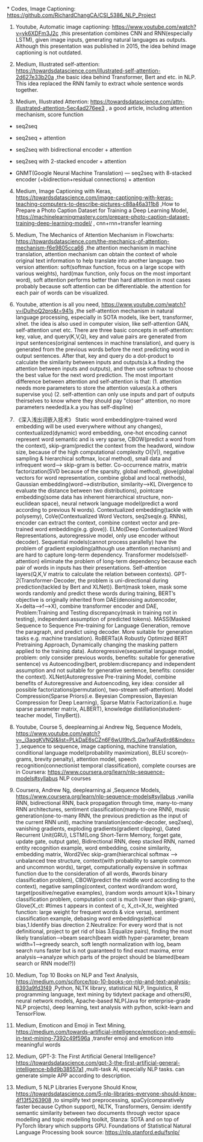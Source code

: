 \* Codes, Image Captioning: https://github.com/RichardChangCA/CSI_5386_NLP_Project

1. Youtube, Automatic image captioning: https://www.youtube.com/watch?v=yk6XDFm3J2c ,this presentation combines CNN and RNN(especially LSTM), given image inputs, generating natural languages as outputs. Although this presentation was published in 2015, the idea behind image captioning is not outdated.

2. Medium, Illustrated self-attention: https://towardsdatascience.com/illustrated-self-attention-2d627e33b20a ,the basic idea behind Transformer, Bert and etc. in NLP. This idea replaced the RNN family to extract whole sentence words together.

3. Medium, Illustrated Attention: https://towardsdatascience.com/attn-illustrated-attention-5ec4ad276ee3 , a good article, including attention mechanism, score function

- seq2seq

- seq2seq + attention

- seq2seq with bidirectional encoder + attention

- seq2seq with 2-stacked encoder + attention

- GNMT(Google Neural Machine Translation) — seq2seq with 8-stacked encoder (+bidirection+residual connections) + attention

4. Medium, Image Captioning with Keras, https://towardsdatascience.com/image-captioning-with-keras-teaching-computers-to-describe-pictures-c88a46a311b8 ,How to Prepare a Photo Caption Dataset for Training a Deep Learning Model, https://machinelearningmastery.com/prepare-photo-caption-dataset-training-deep-learning-model/ , cnn+rnn+transfer learning

5. Medium, The Mechanics of Attention Mechanism in Flowcharts: https://towardsdatascience.com/the-mechanics-of-attention-mechanism-f6e9805cca66 ,the attention mechanism in machine translation, attention mechanism can obtain the context of whole original text information to help translate into another language. two version attention: soft(softmax function, focus on a large scope with various weights), hard(max function, only focus on the most important word), soft attention performs better than hard attention in most cases probably because soft attention can be differentiable. the attention for each pair of words can be visualized.

6. Youtube, attention is all you need, https://www.youtube.com/watch?v=iDulhoQ2pro&t=941s ,the self-attention mechanism in natural language processing, especially in SOTA models, like bert, transformer, xlnet. the idea is also used in computer vision, like self-attention GAN, self-attention unet etc. There are three basic concepts in self-attention: key, value, and query(K,V,Q), key and value pairs are generated from input sentences(original sentences in machine translation), and query is generated from the previous words before the next predicting word in output sentences. After that, key and query do a dot-product to calculate the similarity between inputs and outputs(a.k.a finding the attention between inputs and outputs), and then use softmax to choose the best value for the next word prediction. The most important difference between attention and self-attention is that: (1. attention needs more parameters to store the attention values(a.k.a others supervise you) (2. self-attention can only use inputs and part of outputs theirselves to know where they should pay "closer" attention, no more parameters needed(a.k.a you has self-displine)

7. 《深入浅出词嵌入技术》 Static word embedding(pre-trained word embedding will be used everywhere without any changes), contextualized(dynamic) word embedding, one-hot encoding cannot represent word semantic and is very sparse, CBOW(predict a word from the context), skip-gram(predict the context from the headword, window size, because of the high computational complexity O(|V|), negative sampling & hierarchical softmax, local method), small data and infrequent word—> skip-gram is better. Co-occurrence matrix, matrix factorization(SVD because of the sparsity, global method), glove(global vectors for word representation, combine global and local methods), Gaussian embedding(word—>distribution, similarity—>KL Divergence to evaluate the distance between two distributions), pointcare embedding(some data has inherent hierarchical structure, non-euclidean space), neural network language model(predict a word according to previous N words). Contextualized embedding(tackle with polysemy), CoVe(Contextualized Word Vectors, seq2seq(e.g. RNNs), encoder can extract the context, combine context vector and pre-trained word embedding(e.g. glove)). ELMo(Deep Contextualized Word Representations, autoregressive model, only use encoder without decoder). Sequential models(cannot process parallelly) have the problem of gradient exploding(although use attention mechanism) and are hard to capture long-term dependency. Transformer models(self-attention) eliminate the problem of long-term dependency because each pair of words in inputs has their presentations. Self-attention layers(Q,K,V matrix to calculate the relation between contexts). GPT-2(Transformer-Decoder, the problem is uni-directional during prediction(tackled by Bert and XLNet)). Bert(mask token, mask some words randomly and predict these words during training, BERT’s objective is originally inherited from DAE(denoising autoencoder, X+delta—>f—>X), combine transformer encoder and DAE, Problem:Training and Testing discrepancy(mask in training not in testing), independent assumption of predicted tokens). MASS(Masked Sequence to Sequence Pre-training for Language Generation, remove the paragraph, and predict using decoder. More suitable for generation tasks e.g. machine translation). RoBERTa(A Robustly Optimized BERT Pretraining Approach, Dynamically changing the masking pattern applied to the training data). Autoregressive(sequential language model, problem: only consider previous words, benefits: suitable for generative sentence) vs Autoencoding(bert, problem:discrepancy and independent assumption and not suitable for generative sentence, benefits: consider the context). XLNet(Autoregressive Pre-training Model, combine benefits of Autoregressive and Autoencoding, key idea: consider all possible factorizations(permutation), two-stream self-attention). Model Compression(Sparse Priors(i.e. Beyesian Compression, Bayesian Compression for Deep Learning), Sparse Matrix Factorization(i.e. huge sparse parameter matrix, ALBERT), knowledge distillation(student-teacher model, TinyBert)).

8. Youtube, Course 5, deeplearning.ai Andrew Ng, Sequence Models, https://www.youtube.com/watch?v=_i3aqgKVNQI&list=PLkDaE6sCZn6F6wUI9tvS_Gw1vaFAx6rd6&index=1 ,sequence to sequence, image captioning, machine translation, conditional language model(probability maximization), BLEU score(n-grams, brevity penalty), attention model, speech recognition(connectionist temporal classification), complete courses are in Coursera: https://www.coursera.org/learn/nlp-sequence-models#syllabus NLP courses

9. Coursera, Andrew Ng, deeplearning.ai ,Sequence Models, https://www.coursera.org/learn/nlp-sequence-models#syllabus ,vanilla RNN, bidirectional RNN, back propagation through time, many-to-many RNN architectures, sentiment classification(many-to-one RNN), music generation(one-to-many RNN, the previous prediction as the input of the current RNN unit),  machine translation(encoder-decoder, seq2seq), vanishing gradients, exploding gradients(gradient clipping), Gated Recurrent Unit(GRU), LSTM(Long Short-Term Memory, forget gate, update gate, output gate), Bidirectional RNN, deep stacked RNN, named entity recognition example, word embedding, cosine similarity, embedding matrix, Word2Vec skip-gram(hierarchical softmax —> unbalanced tree structure, context(with probability to sample common and uncommon words), target, computationally expensive in softmax function due to the consideration of all words, #words binary classification problem),  CBOW(predict the middle word according to the context), negative sampling(context, context word/random word, target(positive/negative examples), (random words amount k)k+1 binary classification problem, computation cost is much lower than skip-gram), Glove(X_ct: #times t appears in context of c, X_ct=X_tc, weighted function: large weight for frequent words & vice versa), sentiment classification example, debasing word embeddings(ethical bias,1.Identify bias direction 2.Neutralize: For every word that is not definitional, project to get rid of bias 3.Equalize pairs), finding the most likely translation—>beam search(beam width hyper-parameter, bream width=1–>greedy search, soft length normalization with log, beam search runs faster but is not guaranteed to find exact maxima, error analysis—>analyze which parts of the project should be blamed(beam search or RNN model?))

10. Medium, Top 10 Books on NLP and Text Analysis, https://medium.com/sciforce/top-10-books-on-nlp-and-text-analysis-8393a9fd3f49 ,Python, NLTK library, statistical NLP, linguistics, R programming language, text mining by tidytext package and others(R),  neural network models, Apache-based NLP(Java for enterprise-grade NLP projects), deep learning, text analysis with python, scikit-learn and TensorFlow. 

11. Medium, Emoticon and Emoji in Text Mining, https://medium.com/towards-artificial-intelligence/emoticon-and-emoji-in-text-mining-7392c49f596a ,transfer emoji and emoticon into meaningful words

12. Medium, GPT-3: The First Artificial General Intelligence? https://towardsdatascience.com/gpt-3-the-first-artificial-general-intelligence-b8d9b38557a1 ,multi-task AI, especially NLP tasks. can generate simple APP according to description.

13. Medium, 5 NLP Libraries Everyone Should Know, https://towardsdatascience.com/5-nlp-libraries-everyone-should-know-4f13f5263908 ,to simplify text preprocessing, spaCy(comparatively faster because Cython support), NLTK, Transformers, Gensim: identify semantic similarity between two documents through vector space modelling and topic modelling toolkit, Stanza: SOTA and on top of PyTorch library which supports GPU. Foundations of Statistical Natural Language Processing book source: https://nlp.stanford.edu/fsnlp/ 
